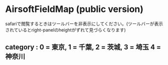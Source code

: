 # AirsoftFieldMap (public version) 
safariで閲覧するときはツールバーを非表示にしてください。(ツールバーが表示されているとright-panelのheightがずれて見づらくなります)  
## category : 0 = 東京, 1 = 千葉, 2 = 茨城, 3 = 埼玉 4 = 神奈川